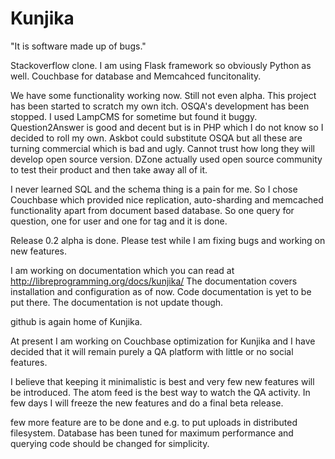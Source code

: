 Kunjika
=======

"It is software made up of bugs."

Stackoverflow clone. I am using Flask framework so obviously Python as well.
Couchbase for database and Memcahced funcitonality.

We have some functionality working now. Still not even alpha. This project
has been started to scratch my own itch. OSQA's development has been stopped.
I used LampCMS for sometime but found it buggy. Question2Answer is good and
decent but is in PHP which I do not know so I decided to roll my own.
Askbot could substitute OSQA but all these are turning commercial which is bad
and ugly. Cannot trust how long they will develop open source version. DZone
actually used open source community to test their product and then take away
all of it.

I never learned SQL and the schema thing is a pain for me. So I chose Couchbase
which provided nice replication, auto-sharding and memcached functionality apart
from document based database. So one query for question, one for user and one
for tag and it is done.

Release 0.2 alpha is done. Please test while I am fixing bugs and working on new
features.

I am working on documentation which you can read at http://libreprogramming.org/docs/kunjika/
The documentation covers installation and configuration as of now. Code
documentation is yet to be put there. The documentation is not update though.

github is again home of Kunjika. 

At present I am working on Couchbase optimization for Kunjika and I have
decided that it will remain purely a QA platform with little or no social
features.

I believe that keeping it minimalistic is best and very few new features will
be introduced. The atom feed is the best way to watch the QA activity. In few
days I will freeze the new features and do a final beta release.

few more feature are to be done and e.g. to put uploads in distributed filesystem.
Database has been tuned for maximum performance and querying code should be changed
for simplicity.